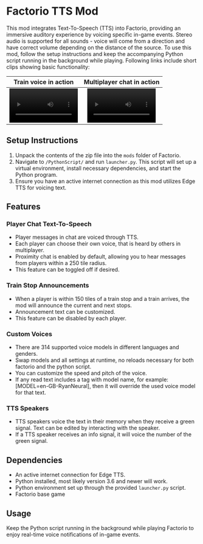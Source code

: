 # Factorio TTS Mod

This mod integrates Text-To-Speech (TTS) into Factorio, providing an immersive auditory experience by voicing specific in-game events. Stereo audio is supported for all sounds - voice will come from a direction and have correct volume depending on the distance of the source. To use this mod, follow the setup instructions and keep the accompanying Python script running in the background while playing.
Following links include short clips showing basic functionality:

Train voice in action | Multiplayer chat in action
:-: | :-:
<video src='https://github.com/lassethorlepik/factorioTTS/assets/59596492/67b51e25-0491-460c-9c55-abfe9f4690ec' width=180/></video> | <video src='https://github.com/lassethorlepik/factorioTTS/assets/59596492/70c25cf1-fdcf-4daf-8fe4-3c3922784f8b' width=180/></video>

## Setup Instructions

1. Unpack the contents of the zip file into the `mods` folder of Factorio.
2. Navigate to `/PythonScript/` and run `launcher.py`. This script will set up a virtual environment, install necessary dependencies, and start the Python program.
3. Ensure you have an active internet connection as this mod utilizes Edge TTS for voicing text.

## Features

### Player Chat Text-To-Speech

- Player messages in chat are voiced through TTS.
- Each player can choose their own voice, that is heard by others in multiplayer.
- Proximity chat is enabled by default, allowing you to hear messages from players within a 250 tile radius.
- This feature can be toggled off if desired.

### Train Stop Announcements

- When a player is within 150 tiles of a train stop and a train arrives, the mod will announce the current and next stops.
- Announcement text can be customized.
- This feature can be disabled by each player.

### Custom Voices

- There are 314 supported voice models in different languages and genders.
- Swap models and all settings at runtime, no reloads necessary for both factorio and the python script.
- You can customize the speed and pitch of the voice.
- If any read text includes a tag with model name, for example: [MODEL=en-GB-RyanNeural], then it will override the used voice model for that text.

### TTS Speakers

- TTS speakers voice the text in their memory when they receive a green signal. Text can be edited by interacting with the speaker.
- If a TTS speaker receives an info signal, it will voice the number of the green signal.

## Dependencies

- An active internet connection for Edge TTS.
- Python installed, most likely version 3.6 and newer will work.
- Python environment set up through the provided `launcher.py` script.
- Factorio base game

## Usage

Keep the Python script running in the background while playing Factorio to enjoy real-time voice notifications of in-game events.
